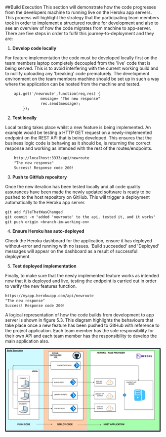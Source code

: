 ##Build Execution
This section will demonstrate how the code progresses from the developers machine to running live on the Heroku app servers. This process will highlight the strategy that the participating team members  took in order to implement a structured routine for development and also to see an overview of how the code migrates from machine to app-server. There are five steps in order to fulfil this journey-to-deployment and they are:

1. __Develop code locally__   

For feature implementation the code must be developed locally first on the team members laptop completely decoupled from the 'live' code that is being served. This is to avoid interfering with the current working build and to nullify uploading any 'breaking' code prematurely. The development environment on the team members machine should be set up in such a way where the application can be hosted from the machine and tested.

```
    api.get('/newroute',function(req,res) {
                message= "The new response"
                res.send(message);
        });
```

2. __Test locally__   

Local testing takes place whilst a new feature is being implemented. An example would be testing a HTTP GET request on a newly-implemented endpoint on the REST API that is being developed. This ensures that the business logic code is behaving as it should be, is returning the correct response and working as intended with the rest of the routes/endpoints.

```
    http://localhost:3333/api/newroute
    "The new response"
    Success! Response code 200!
```

3. __Push to GitHub repository__   

Once the new iteration has been tested locally and all code quality assurances have been made the newly updated software is ready to be pushed to the host repository on GitHub. This will trigger a deployment automatically to the Heroku app server.

```
git add fileThatWasChanged
git commit -m "added 'newroute' to the api, tested it, and it works"
git push origin <branch-im-working-on>
```
4. __Ensure Heroku has auto-deployed__ 

Check the Heroku dashboard for the application, ensure it has deployed without-error and running with no issues. 'Build succeeded' and 'Deployed' messages will appear on the dashboard as a result of successful deployment.

5. __Test deployed implementation__   

Finally, to make sure that the newly implemented feature works as intended now that it is deployed and live, testing the endpoint is carried out in order to verify the new features function.

```
https://myapp.herokuapp.com/api/newroute
"The new response"
Success! Response code 200!
```

A logical representation of how the code builds from development to app server is shown in figure 5.3. This diagram highlights the behaviours that take place once a new feature has been pushed to GitHub with reference to the project application. Each team member has the sole responsibility for their own API and each team member has the responsibility to develop the main application also.




![Build Execution. \label{Build Execution}](04_assets/04_system_design/buildexec.png)


